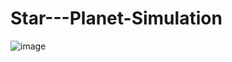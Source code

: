 # Star---Planet-Simulation

![image](https://github.com/user-attachments/assets/12ac7699-24f8-4116-b542-9ebdcb35d259)
